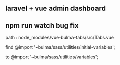 

## laravel + vue admin dashboard


## npm run watch bug fix

path : node_modules/vue-bulma-tabs/src/Tabs.vue

find @import '~bulma/sass/utilities/initial-variables';

to @import '~bulma/sass/utilities/variables';

